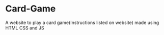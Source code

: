 # Card-Game
A website to play a card game(Instructions listed on website) made using HTML CSS and JS
